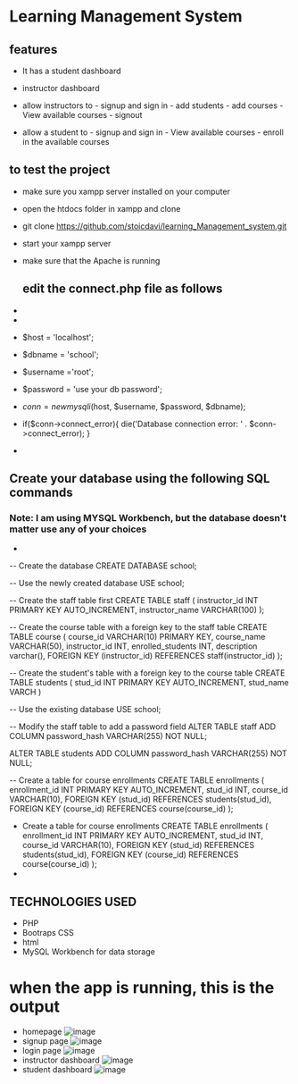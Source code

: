 # Learning Management System
## features
- It has a student dashboard
- instructor dashboard
  
- allow instructors to
        - signup and sign in
        - add students
        - add courses
        - View available courses
        - signout
  
- allow a student to
        - signup and sign in
        - View available courses
        - enroll in the available courses

## to test the project
- make sure you xampp server installed on your computer
- open the htdocs folder in xampp and clone
- git clone https://github.com/stoicdavi/learning_Management_system.git
- start your xampp server
- make sure that the Apache is running
  ## edit the connect.php file as follows
- 
- <?php
- $host = 'localhost';
- $dbname = 'school';
- $username ='root';
- $password = 'use your db password';

- $conn =  new mysqli($host, $username, $password, $dbname);

- if($conn->connect_error){
      die('Database connection error: ' . $conn->connect_error);
}
- 
## Create your database using the following SQL commands 
### Note: I am using MYSQL Workbench, but the database doesn't matter use any of your choices
- 
-- Create the database
CREATE DATABASE school;

-- Use the newly created database
USE school;

-- Create the staff table first
CREATE TABLE staff (
    instructor_id INT PRIMARY KEY AUTO_INCREMENT,
    instructor_name VARCHAR(100)
);

-- Create the course table with a foreign key to the staff table
CREATE TABLE course (
    course_id VARCHAR(10) PRIMARY KEY,
    course_name VARCHAR(50),
    instructor_id INT,
    enrolled_students INT,
    description varchar(),
    FOREIGN KEY (instructor_id) REFERENCES staff(instructor_id)
);

-- Create the student's table with a foreign key to the course table
CREATE TABLE students (
    stud_id INT PRIMARY KEY AUTO_INCREMENT,
    stud_name VARCH
)

-- Use the existing database
USE school;

-- Modify the staff table to add a password field
ALTER TABLE staff
ADD COLUMN password_hash VARCHAR(255) NOT NULL;


ALTER TABLE students
ADD COLUMN password_hash VARCHAR(255) NOT NULL;

-- Create a table for course enrollments
CREATE TABLE enrollments (
    enrollment_id INT PRIMARY KEY AUTO_INCREMENT,
    stud_id INT,
    course_id VARCHAR(10),
    FOREIGN KEY (stud_id) REFERENCES students(stud_id),
    FOREIGN KEY (course_id) REFERENCES course(course_id)
);

- Create a table for course enrollments
CREATE TABLE enrollments (
    enrollment_id INT PRIMARY KEY AUTO_INCREMENT,
    stud_id INT,
    course_id VARCHAR(10),
    FOREIGN KEY (stud_id) REFERENCES students(stud_id),
    FOREIGN KEY (course_id) REFERENCES course(course_id)
);
- 
## TECHNOLOGIES USED
- PHP
- Bootraps CSS
- html
- MySQL Workbench for data storage
# when the app is running, this is the output
- homepage
![image](https://github.com/user-attachments/assets/4ee9723d-9c05-442e-a4b9-4365e97479d2)
- signup page
![image](https://github.com/user-attachments/assets/d4687499-a2eb-4f91-b573-3243516aba12)
- login page
![image](https://github.com/user-attachments/assets/15ed144b-064e-4ea5-b6d4-78f40ebdfdd8)
- instructor dashboard
![image](https://github.com/user-attachments/assets/f3f5b4b0-c076-4c1e-94e2-f68b1cd21268)
- student dashboard
![image](https://github.com/user-attachments/assets/c20e30b5-a091-48df-b245-ed326e44cc83)



